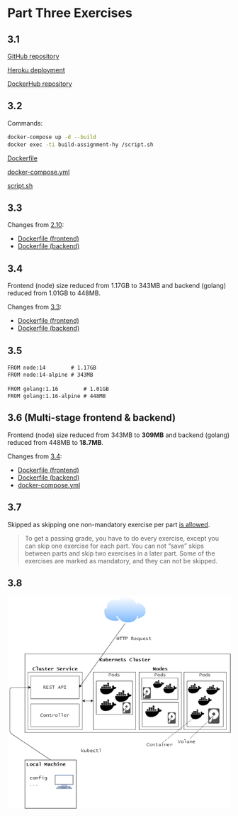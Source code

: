 # Part Three Exercises

## 3.1

[GitHub repository](https://github.com/Luukuton/docker-hy.github.io)

[Heroku deployment](https://docker-hy-luukuton.herokuapp.com)

[DockerHub repository](https://hub.docker.com/r/luukuton/docker-hy)

## 3.2

Commands:
```sh
docker-compose up -d --build
docker exec -ti build-assignment-hy /script.sh
```

[Dockerfile](02/Dockerfile)

[docker-compose.yml](02/docker-compose.yml)

[script.sh](02/script.sh)

## 3.3

Changes from [2.10](../part2/10):
- [Dockerfile (frontend)](03/frontend/Dockerfile)
- [Dockerfile (backend)](03/backend/Dockerfile)

## 3.4

Frontend (node) size reduced from 1.17GB to 343MB and backend (golang) reduced from 1.01GB to 448MB.

Changes from [3.3](./03):
- [Dockerfile (frontend)](03/frontend/Dockerfile)
- [Dockerfile (backend)](03/backend/Dockerfile)

## 3.5

```Docker
FROM node:14        # 1.17GB 
FROM node:14-alpine # 343MB

FROM golang:1.16        # 1.01GB
FROM golang:1.16-alpine # 448MB
```

## 3.6 (Multi-stage frontend & backend)

Frontend (node) size reduced from  343MB to **309MB** and backend (golang) reduced from 448MB to **18.7MB**.

Changes from [3.4](./04):
- [Dockerfile (frontend)](06/frontend/Dockerfile)
- [Dockerfile (backend)](06/backend/Dockerfile)
- [docker-compose.yml](06/docker-compose.yml)

## 3.7

Skipped as skipping one non-mandatory exercise per part [is allowed](https://devopswithdocker.com/exercises/).

> To get a passing grade, you have to do every exercise, except you can skip one exercise for each part. You can not “save” skips between parts and skip two exercises in a later part. Some of the exercises are marked as mandatory, and they can not be skipped.

## 3.8

![Kubernets diagram](08/diagram.png)
